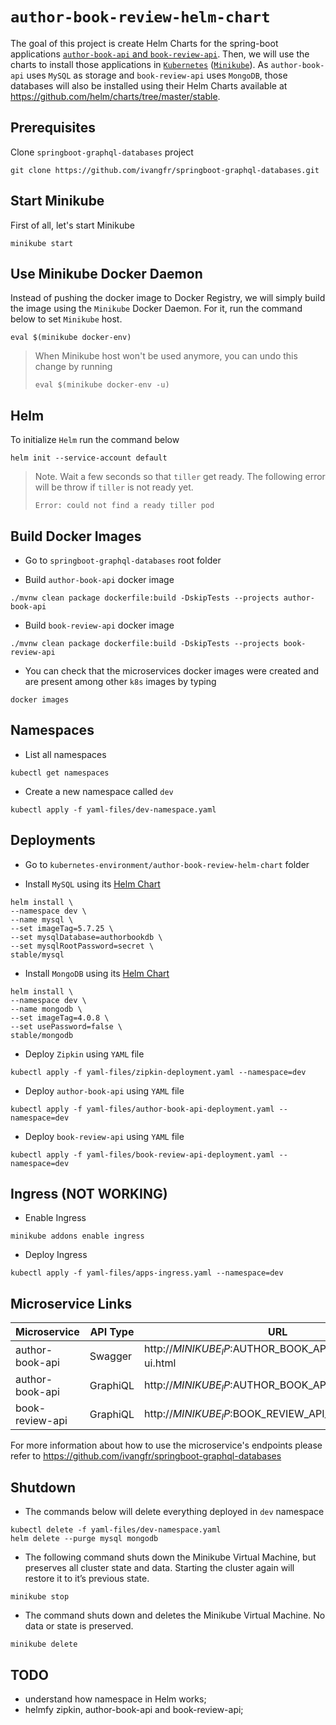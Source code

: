 # `author-book-review-helm-chart`

The goal of this project is create Helm Charts for the spring-boot applications
[`author-book-api` and `book-review-api`](https://github.com/ivangfr/springboot-graphql-databases). Then, we will use
the charts to install those applications in [`Kubernetes`](https://kubernetes.io)
([`Minikube`](https://kubernetes.io/docs/getting-started-guides/minikube)). As `author-book-api` uses `MySQL` as storage
and `book-review-api` uses `MongoDB`, those databases will also be installed using their Helm Charts available at
https://github.com/helm/charts/tree/master/stable.

## Prerequisites

Clone `springboot-graphql-databases` project
```
git clone https://github.com/ivangfr/springboot-graphql-databases.git
```

## Start Minikube

First of all, let's start Minikube
```
minikube start
```

## Use Minikube Docker Daemon

Instead of pushing the docker image to Docker Registry, we will simply build the image using the `Minikube` Docker Daemon.
For it, run the command below to set `Minikube` host.
```
eval $(minikube docker-env)
```
> When Minikube host won't be used anymore, you can undo this change by running   
> ```
> eval $(minikube docker-env -u)
> ```

## Helm

To initialize `Helm` run the command below
```
helm init --service-account default
```
> Note. Wait a few seconds so that `tiller` get ready. The following error will be throw if `tiller` is not ready yet.
> ```
> Error: could not find a ready tiller pod
> ```

## Build Docker Images

- Go to `springboot-graphql-databases` root folder

- Build `author-book-api` docker image
```
./mvnw clean package dockerfile:build -DskipTests --projects author-book-api
```

- Build `book-review-api` docker image
```
./mvnw clean package dockerfile:build -DskipTests --projects book-review-api
```

- You can check that the microservices docker images were created and are present among other `k8s` images by typing
```
docker images
```

## Namespaces

- List all namespaces
```
kubectl get namespaces
```

- Create a new namespace called `dev`
```
kubectl apply -f yaml-files/dev-namespace.yaml
```

## Deployments

- Go to `kubernetes-environment/author-book-review-helm-chart` folder

- Install `MySQL` using its [Helm Chart](https://github.com/kubernetes/charts/tree/master/stable/mysql)
```
helm install \
--namespace dev \
--name mysql \
--set imageTag=5.7.25 \
--set mysqlDatabase=authorbookdb \
--set mysqlRootPassword=secret \
stable/mysql
```

- Install `MongoDB` using its [Helm Chart](https://github.com/helm/charts/tree/master/stable/mongodb)
```
helm install \
--namespace dev \
--name mongodb \
--set imageTag=4.0.8 \
--set usePassword=false \
stable/mongodb
```

- Deploy `Zipkin` using `YAML` file
```
kubectl apply -f yaml-files/zipkin-deployment.yaml --namespace=dev
```

- Deploy `author-book-api` using `YAML` file
```
kubectl apply -f yaml-files/author-book-api-deployment.yaml --namespace=dev
```

- Deploy `book-review-api` using `YAML` file
```
kubectl apply -f yaml-files/book-review-api-deployment.yaml --namespace=dev
```

## Ingress (NOT WORKING)

- Enable Ingress
```
minikube addons enable ingress
```

- Deploy Ingress
```
kubectl apply -f yaml-files/apps-ingress.yaml --namespace=dev
```

## Microservice Links

| Microservice | API Type | URL |
| ------------ | -------- | --- |
| author-book-api | Swagger  | http://$MINIKUBE_IP:$AUTHOR_BOOK_API_PORT/swagger-ui.html |
| author-book-api | GraphiQL | http://$MINIKUBE_IP:$AUTHOR_BOOK_API_PORT/graphiql |
| book-review-api | GraphiQL | http://$MINIKUBE_IP:$BOOK_REVIEW_API_PORT/graphiql |

For more information about how to use the microservice's endpoints please refer to
https://github.com/ivangfr/springboot-graphql-databases 

## Shutdown

- The commands below will delete everything deployed in `dev` namespace
```
kubectl delete -f yaml-files/dev-namespace.yaml
helm delete --purge mysql mongodb
```

- The following command shuts down the Minikube Virtual Machine, but preserves all cluster state and data. Starting the
cluster again will restore it to it’s previous state.
```
minikube stop
```

- The command shuts down and deletes the Minikube Virtual Machine. No data or state is preserved.
```
minikube delete
```

## TODO

- understand how namespace in Helm works;
- helmfy zipkin, author-book-api and book-review-api;